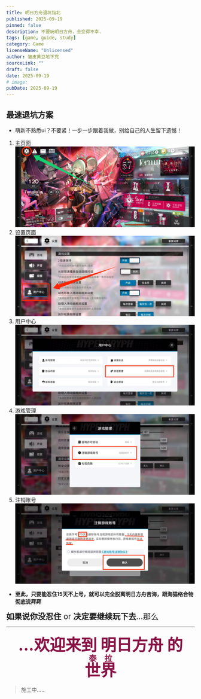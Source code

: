 ```yaml
---
title: 明日方舟退坑指北
published: 2025-09-19
pinned: false
description: 不要玩明日方舟，会变得不幸.
tags: [game, guide, study]
category: Game
licenseName: "Unlicensed"
author: 皱皮黄豆地下党
sourceLink: ""
draft: false
date: 2025-09-19
# image:
pubDate: 2025-09-19
---
```



## 最速退坑方案

- 萌新不熟悉ui？不要紧！一步一步跟着我做，别给自己的人生留下遗憾！

1. 主页面
![主界面](delet-homepage.jpg)
2. 设置页面
![设置页面](delet-setting.jpg)
3. 用户中心
![用户中心](delet-usercenter.jpg)
4. 游戏管理
![游戏管理](game-ctrl.jpg)
5. 注销账号
![注销账号](delet-final.jpg)

- **至此，只要能忍住15天不上号，就可以完全脱离明日方舟苦海，跟海猫络合物彻底说拜拜**

<h style="font-size:1.5em"> **如果说你没忍住** or **决定要继续玩下去**...那么</h>

-----------------

<b><center><span style="color:#881144;font-size:3em">...欢迎来到 明日方舟 的<ruby><rb data-id="template-ruby">世界</rb><rt style="font-size:0.5em">泰拉</rt></ruby></span></center></b>

> 施工中.....
